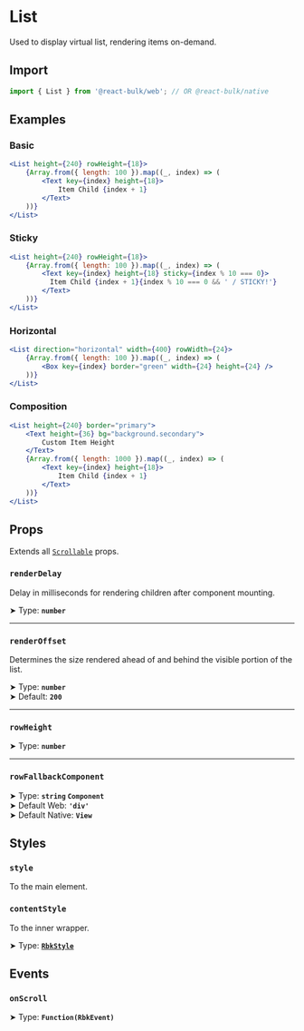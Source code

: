 # List

Used to display virtual list, rendering items on-demand.

## Import

```jsx
import { List } from '@react-bulk/web'; // OR @react-bulk/native
```

## Examples

### Basic

```jsx live
<List height={240} rowHeight={18}>
    {Array.from({ length: 100 }).map((_, index) => (
        <Text key={index} height={18}>
            Item Child {index + 1}
        </Text>
    ))}
</List>
```

### Sticky

```jsx live
<List height={240} rowHeight={18}>
    {Array.from({ length: 100 }).map((_, index) => (
        <Text key={index} height={18} sticky={index % 10 === 0}>
          Item Child {index + 1}{index % 10 === 0 && ' / STICKY!'}
        </Text>
    ))}
</List>
```

### Horizontal

```jsx live
<List direction="horizontal" width={400} rowWidth={24}>
    {Array.from({ length: 100 }).map((_, index) => (
        <Box key={index} border="green" width={24} height={24} />
    ))}
</List>
```

### Composition

```jsx live
<List height={240} border="primary">
    <Text height={36} bg="background.secondary">
        Custom Item Height
    </Text>
    {Array.from({ length: 1000 }).map((_, index) => (
        <Text key={index} height={18}>
            Item Child {index + 1}
        </Text>
    ))}
</List>
```

## Props

Extends all [`Scrollable`](/docs/core/scrollable#props) props.

### **`renderDelay`**

Delay in milliseconds for rendering children after component mounting.

➤ Type: **`number`** <br/>

---

### **`renderOffset`**

Determines the size rendered ahead of and behind the visible portion of the list.

➤ Type: **`number`** <br/>
➤ Default: **`200`** <br/>

---

### **`rowHeight`**

➤ Type: **`number`** <br/>

---

### **`rowFallbackComponent`**

➤ Type: **`string` `Component`** <br/>
➤ Default Web: **`'div'`** <br/>
➤ Default Native: **`View`** <br/>

## Styles

### **`style`**
To the main element.

### **`contentStyle`**
To the inner wrapper.

➤ Type: **[`RbkStyle`](/docs/type-reference/rbk-style)** <br/>

## Events

### **`onScroll`**

➤ Type: **`Function(RbkEvent)`** <br/>
